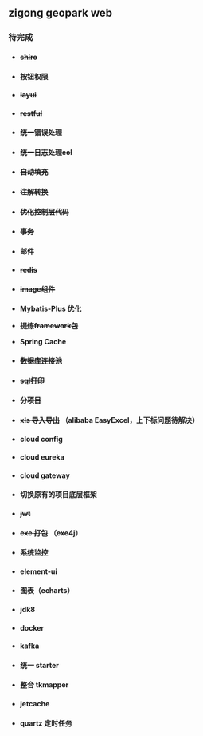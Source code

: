 ## zigong geopark web

### 待完成
* #### ~~shiro~~

* #### 按钮权限

* #### ~~layui~~

* #### ~~restful~~

* #### ~~统一错误处理~~

* #### ~~统一日志处理col~~

* #### ~~自动填充~~

* #### ~~注解转换~~

* #### ~~优化控制层代码~~

* #### ~~事务~~

* #### 邮件

* #### ~~redis~~

* #### ~~image组件~~

* **Mybatis-Plus 优化**

* **~~提炼framework包~~**

* **Spring Cache**

* #### ~~数据库连接池~~ 

* #### ~~sql打印~~

* #### ~~分项目~~

* #### ~~xls 导入导出~~ （alibaba EasyExcel，上下标问题待解决）

* #### cloud config

* #### cloud eureka

* #### cloud gateway

* #### 切换原有的项目底层框架

* #### ~~jwt~~

* #### ~~exe 打包~~ （exe4j）

* #### 系统监控

* #### element-ui

* #### ~~图表~~（echarts）

* #### jdk8

* #### docker

* #### kafka

* #### 统一 starter

* #### 整合 tkmapper

* #### jetcache

* #### quartz 定时任务